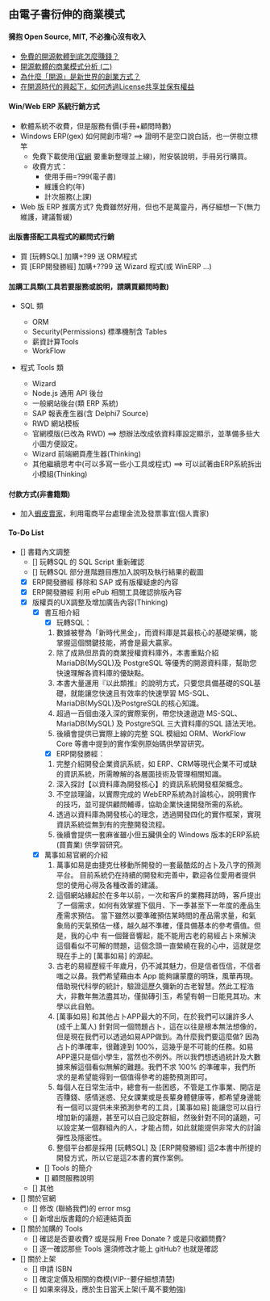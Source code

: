 ## 由電子書衍伸的商業模式
#### 擁抱 Open Source, MIT, 不必擔心沒有收入
* [免費的開源軟體到底怎麼賺錢？](https://www.juduo.cc/tech/458802.html)
* [開源軟體的商業模式分析 (二)](https://www.bnext.com.tw/article/52848/open-source--business-model-2)
* [為什麼「開源」是新世界的創業方式？](http://goodwork.hfcc.com.tw/356132611838678303402603221109269893693921205/why-startup-open-source)
* [在開源時代的興起下，如何透過License共享並保有權益](https://progressbar.tw/posts/61)

#### Win/Web ERP 系統行銷方式
* 軟體系統不收費，但是服務有價(手冊+顧問時數)
* Windows ERP(gex) 如何開創市場? ==> 證明不是空口說白話，也一併樹立標竿
  * 免費下載使用([官網](http://www.gex.com.tw) 要重新整理並上線)，附安裝說明，手冊另行購買。
  * 收費方式：
    * 使用手冊=?99(電子書)
    * 維護合約(年)
    * 計次服務(上課)
* Web 版 ERP 推廣方式? 免費雖然好用，但也不是萬靈丹，再仔細想一下(無力維護，建議暫緩)

#### 出版書搭配工具程式的顧問式行銷
* 買 [玩轉SQL] 加購+?99 送 ORM程式
* 買 [ERP開發勝經] 加購+??99 送 Wizard 程式(或 WinERP ...)

#### 加購工具類(工具若要服務或說明，請購買顧問時數)
* SQL 類
  * ORM
  * Security(Permissions) 標準機制含 Tables
  * 薪資計算Tools
  * WorkFlow
  
* 程式 Tools 類  
  * Wizard
  * Node.js 通用 API 後台
  * 一般網站後台(類 ERP 系統)
  * SAP 報表產生器(含 Delphi7 Source)
  * RWD 網站模板
  * 官網模版(已改為 RWD) ==> 想辦法改成依資料庫設定顯示，並準備多些大小圖方便設定。
  * Wizard 前端網頁產生器(Thinking)
  * 其他繼續思考中(可以多寫一些小工具或程式) ==> 可以試著由ERP系統拆出小模組(Thinking)

#### 付款方式(非書籍類)
* 加入[蝦皮賣家](https://agirls.aotter.net/post/54780)，利用電商平台處理金流及發票事宜(個人賣家)

#### To-Do List
- [] 書籍內文調整
  - [] 玩轉SQL 的 SQL Script 重新確認
  - [] 玩轉SQL 部分進階題目應加入說明及執行結果的截圖
  - [X] ERP開發勝經 移除和 SAP 或有版權疑慮的內容
  - [X] ERP開發勝經 利用 ePub 相關工具確認排版內容
  - [x] 版權頁的UX調整及增加廣告內容(Thinking)
    - [x] 書互相介紹
      - [x] 玩轉SQL：
      1.	數據被譽為「新時代黑金」，而資料庫是其最核心的基礎架構，能掌握這個關鍵技能，將會是最大贏家。
      2. 除了成熟但昂貴的商業授權資料庫外，本書重點介紹 MariaDB(MySQL)及 PostgreSQL 等優秀的開源資料庫，幫助您快速理解各資料庫的優缺點。
      3. 本書大量運用『以此類推』的說明方式，只要您具備基礎的SQL基礎，就能讓您快速且有效率的快速學習 MS-SQL、MariaDB(MySQL)及PostgreSQL的核心知識。
      4. 超過一百個由淺入深的實際案例，帶您快速遨遊 MS-SQL、MariaDB(MySQL) 及 PostgreSQL 三大資料庫的SQL 語法天地。
      5. 後續會提供已實際上線的完整 SQL 模組如 ORM、WorkFlow Core 等書中提到的實作案例原始碼供學習研究。
      - [x] ERP開發勝經： 
      1.	完整介紹開發企業資訊系統，如 ERP、CRM等現代企業不可或缺的資訊系統，所需瞭解的各層面技術及管理相關知識。
      2.	深入探討【以資料庫為開發核心】的資訊系統開發框架概念。
      3.	不空談理論，以實際完成的 WebERP系統為討論核心，說明實作的技巧，並可提供顧問輔導，協助企業快速開發所需的系統。
      4.	透過以資料庫為開發核心的理念，透過開發四化的實作框架，實現資訊系統從無到有的完整開發流程。
      5.	後續會提供一套麻雀雖小但五臟俱全的 Windows 版本的ERP系統(買賣業) 供學習研究。
    - [x] 萬事如易官網的介紹
      1. 萬事如易是由捷克仕移動所開發的一套最酷炫的占卜及八字的預測平台。 目前系統仍在持續的開發和完善中，歡迎各位愛用者提供您的使用心得及各種改善的建議。
      2. 這個網站緣起於在多年以前，一次和客戶的業務拜訪時，客戶提出了一個需求，如何有效掌握下個月、下一季甚至下一年度的產品生產需求預估。 當下雖然以要準確預估某時間的產品需求量，和氣象局的天氣預估一樣，越久越不準確，僅具備基本的參考價值。但是，我的心中 有一個聲音響起，能不能用古老的易經占卜來解決這個看似不可解的問題，這個念頭一直縈繞在我的心中，這就是您現在手上的 [萬事如易] 的源起。
      3. 古老的易經歷經千年歲月，仍不減其魅力，但是信者恆信，不信者嗤之以鼻。我們希望藉由本 App 能夠讓蒙塵的明珠，風華再現。 借助現代科學的統計，驗證這歷久彌新的古老智慧。然此工程浩大，非數年無法盡其功，僅拋磚引玉，希望有朝一日能見其功。末學以此自勉。
      4. [萬事如易] 和其他占卜APP最大的不同，在於我們可以讓許多人(成千上萬人) 針對同一個問題占卜，這在以往是根本無法想像的，但是現在我們可以透過如易APP做到。為什麼我們要這麼做? 因為占卜的準確率，很難達到 100%，這幾乎是不可能的任務。如易APP還只是個小學生，當然也不例外。所以我們想透過統計及大數據來解這個看似無解的難題。我們不求 100% 的準確率，我們所求的是希望能得到一個值得參考的趨勢預測即可。
      5. 每個人在日常生活中，總會有一些困惑，不管是工作事業、開店是否賺錢、感情迷惑、兒女課業或是長輩身體健康等，都希望身邊能有一個可以提供未來預測參考的工具，[萬事如易] 能讓您可以自行增加新的議題，甚至可以自己設定群組，然後針對不同的議題，可以設定某一個群組內的人，才能占問，如此就能提供非常大的討論彈性及隱密性。
      6. 整個平台都是採用 [玩轉SQL] 及 [ERP開發勝經] 這2本書中所提的開發方式，所以它是這2本書的實作案例。
      
    - [] Tools 的簡介
    - [] 顧問服務說明
  - [] 其他
- [] 關於官網
  - [] 修改 (聯絡我們)的 error msg 
  - [] 新增出版書籍的介紹連結頁面
- [] 關於加購的 Tools
  - [] 確認是否要收費? 或是採用 Free Donate ? 或是只收顧問費?
  - [] 逐一確認那些 Tools 還須修改才能上 gitHub? 也就是確認
- [] 關於上架
  - [] 申請 ISBN
  - [] 確定定價及相關的商模(VIP--要仔細想清楚)
  - [] 如果來得及，應於生日當天上架(千萬不要勉強)
